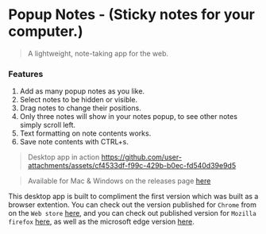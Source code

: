 
# Popup Notes - (Sticky notes for your computer.)

> A lightweight, note-taking app for the web.

### Features
1. Add as many popup notes as you like.
2. Select notes to be hidden or visible.
3. Drag notes to change their positions.
4. Only three notes will show in your notes popup, to see other notes simply scroll left. 
5. Text formatting on note contents works. 
6. Save note contents with CTRL+s.


> Desktop app in action 
https://github.com/user-attachments/assets/cf4533df-f99c-429b-b0ec-fd540d39e9d5



> Available for Mac & Windows on the releases page [here](https://github.com/obayomi96/popupnotesDesktop/releases/tag/v1.0.0)

This desktop app is built to compliment the first version which was built as a browser extention. 
You can check out the version published for `Chrome` from on the `Web store` [here](https://chromewebstore.google.com/detail/popup-notes/hhjohcocfnbiedkenellfdbfcieilkce?authuser=0&hl=en), and you can check out published version for `Mozilla firefox` [here](https://addons.mozilla.org/en-GB/firefox/addon/popup-notes/), as well as the microsoft edge version [here](https://microsoftedge.microsoft.com/addons/detail/kjgbjbghhflchldehakdoaemaidlnldi).
